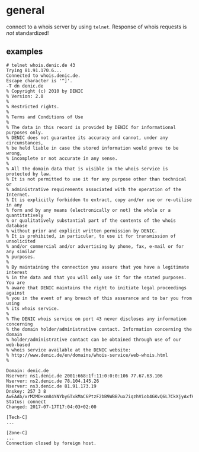 # general

connect to a whois server by using `telnet`.
Response of whois requests is *not* standardized!

## examples

    # telnet whois.denic.de 43
    Trying 81.91.170.6...
    Connected to whois.denic.de.
    Escape character is '^]'.
    -T dn denic.de
    % Copyright (c) 2010 by DENIC
    % Version: 2.0
    % 
    % Restricted rights.
    % 
    % Terms and Conditions of Use
    % 
    % The data in this record is provided by DENIC for informational purposes only.
    % DENIC does not guarantee its accuracy and cannot, under any circumstances,
    % be held liable in case the stored information would prove to be wrong,
    % incomplete or not accurate in any sense.
    % 
    % All the domain data that is visible in the whois service is protected by law.
    % It is not permitted to use it for any purpose other than technical or
    % administrative requirements associated with the operation of the Internet.
    % It is explicitly forbidden to extract, copy and/or use or re-utilise in any
    % form and by any means (electronically or not) the whole or a quantitatively
    % or qualitatively substantial part of the contents of the whois database
    % without prior and explicit written permission by DENIC.
    % It is prohibited, in particular, to use it for transmission of unsolicited
    % and/or commercial and/or advertising by phone, fax, e-mail or for any similar
    % purposes.
    % 
    % By maintaining the connection you assure that you have a legitimate interest
    % in the data and that you will only use it for the stated purposes. You are
    % aware that DENIC maintains the right to initiate legal proceedings against
    % you in the event of any breach of this assurance and to bar you from using
    % its whois service.
    % 
    % The DENIC whois service on port 43 never discloses any information concerning
    % the domain holder/administrative contact. Information concerning the domain
    % holder/administrative contact can be obtained through use of our web-based
    % whois service available at the DENIC website:
    % http://www.denic.de/en/domains/whois-service/web-whois.html
    % 

    Domain: denic.de
    Nserver: ns1.denic.de 2001:668:1f:11:0:0:0:106 77.67.63.106
    Nserver: ns2.denic.de 78.104.145.26
    Nserver: ns3.denic.de 81.91.173.19
    Dnskey: 257 3 8 AwEAAb/xrM2MD+xm84YNYby6TxkMaC6PtzF2bB9WBB7ux7iqzhViob4GKvQ6L7CkXjyAxfKbTzrdvXoAPpsAPW4pkThReDAVp3QxvUKrkBM8/uWRF3wpaUoPsAHm1dbcL9aiW3lqlLMZjDEwDfU6lxLcPg9d14fq4dc44FvPx6aYcymkgJoYvR6P1wECpxqlEAR2K1cvMtqCqvVESBQV/EUtWiALNuwR2PbhwtBWJd+e8BdFI7OLkit4uYYux6Yu35uyGQ==
    Status: connect
    Changed: 2017-07-17T17:04:03+02:00

    [Tech-C]
    ...

    [Zone-C]
    ...
    Connection closed by foreign host.
